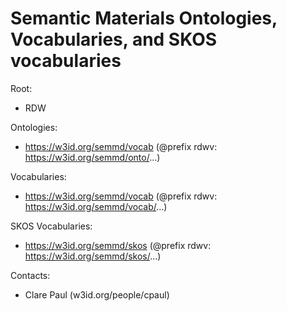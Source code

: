 Semantic Materials Ontologies, Vocabularies, and SKOS vocabularies
===

Root:
* RDW

Ontologies:
* https://w3id.org/semmd/vocab (@prefix rdwv: https://w3id.org/semmd/onto/...)

Vocabularies:
* https://w3id.org/semmd/vocab (@prefix rdwv: https://w3id.org/semmd/vocab/...)

SKOS Vocabularies:
* https://w3id.org/semmd/skos (@prefix rdwv: https://w3id.org/semmd/skos/...)

Contacts: 
* Clare Paul (w3id.org/people/cpaul)
